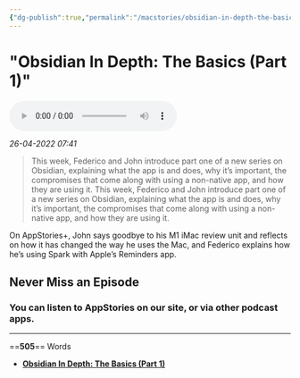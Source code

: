 ```yaml
---
{"dg-publish":true,"permalink":"/macstories/obsidian-in-depth-the-basics-part-1/","dgHomeLink":true,"dgPassFrontmatter":false}
---
```


# "Obsidian In Depth: The Basics (Part 1)"

![](AppStories251.mp3)

*26-04-2022 07:41* 

> This week, Federico and John introduce part one of a new series on Obsidian, explaining what the app is and does, why it’s important, the compromises that come along with using a non-native app, and how they are using it.
This week, Federico and John introduce part one of a new series on Obsidian, explaining what the app is and does, why it’s important, the compromises that come along with using a non-native app, and how they are using it.

On AppStories+, John says goodbye to his M1 iMac review unit and reflects on how it has changed the way he uses the Mac, and Federico explains how he’s using Spark with Apple’s Reminders app.

## Never Miss an Episode

### You can listen to AppStories on our site, or via other podcast apps.
***

==**505**== Words

- **[Obsidian In Depth: The Basics (Part 1)](https://club.macstories.net/episodes/251)**
